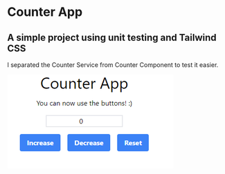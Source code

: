 # Counter App
## A simple project using unit testing and Tailwind CSS

I separated the Counter Service from Counter Component to test it easier.

![Counter App](counter-app.png "Counter App")

